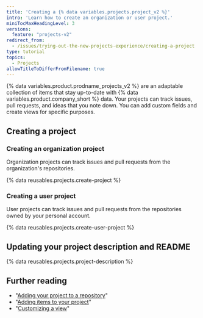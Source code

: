 ```yaml
---
title: 'Creating a {% data variables.projects.project_v2 %}'
intro: 'Learn how to create an organization or user project.'
miniTocMaxHeadingLevel: 3
versions:
  feature: "projects-v2"
redirect_from:
  - /issues/trying-out-the-new-projects-experience/creating-a-project
type: tutorial
topics:
  - Projects
allowTitleToDifferFromFilename: true
---
```


{% data variables.product.prodname_projects_v2 %} are an adaptable collection of items that stay up-to-date with {% data variables.product.company_short %} data. Your projects can track issues, pull requests, and ideas that you note down. You can add custom fields and create views for specific purposes.

## Creating a project

### Creating an organization project

Organization projects can track issues and pull requests from the organization's repositories.

{% data reusables.projects.create-project %}

### Creating a user project

User projects can track issues and pull requests from the repositories owned by your personal account.

{% data reusables.projects.create-user-project %}

## Updating your project description and README

{% data reusables.projects.project-description %}

## Further reading

- "[Adding your project to a repository](/issues/planning-and-tracking-with-projects/managing-your-project/adding-your-project-to-a-repository)"
- "[Adding items to your project](/issues/planning-and-tracking-with-projects/managing-items-in-your-project/adding-items-to-your-project)"
- "[Customizing a view](/issues/planning-and-tracking-with-projects/customizing-views-in-your-project/customizing-a-view)"
